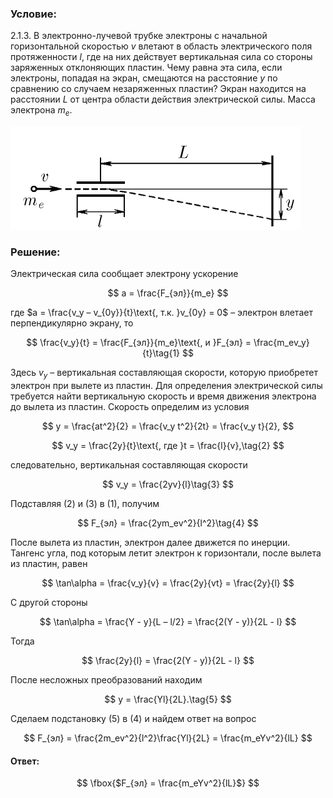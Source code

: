 ###  Условие:

$2.1.3.$ В электронно-лучевой трубке электроны с начальной горизонтальной скоростью $v$ влетают в область электрического поля протяженности $l$, где на них действует вертикальная сила со стороны заряженных отклоняющих пластин. Чему равна эта сила, если электроны, попадая на экран, смещаются на расстояние $y$ по сравнению со случаем незаряженных пластин? Экран находится на расстоянии $L$ от центра области действия электрической силы. Масса электрона $m_е$.

![ К задаче 2.1.3 |465x165, 42%](../../img/2.1.3/statement.png)

###  Решение:

Электрическая сила сообщает электрону ускорение

$$
a = \frac{F_{эл}}{m_e}
$$

где $a = \frac{v_y – v_{0y}}{t}\text{, т.к. }v_{0y} = 0$ – электрон влетает перпендикулярно экрану, то

$$
\frac{v_y}{t} = \frac{F_{эл}}{m_e}\text{, и }F_{эл} = \frac{m_ev_y}{t}\tag{1}
$$

Здесь $v_y$ – вертикальная составляющая скорости, которую приобретет электрон при вылете из пластин. Для определения электрической силы требуется найти вертикальную скорость и время движения электрона до вылета из пластин. Скорость определим из условия

$$
y = \frac{at^2}{2} = \frac{v_y t^2}{2t} = \frac{v_y t}{2},
$$

$$
v_y = \frac{2y}{t}\text{, где }t = \frac{l}{v},\tag{2}
$$

следовательно, вертикальная составляющая скорости

$$
v_y = \frac{2yv}{l}\tag{3}
$$

Подставляя $(2)$ и $(3)$ в $(1)$, получим

$$
F_{эл} = \frac{2ym_ev^2}{l^2}\tag{4}
$$

После вылета из пластин, электрон далее движется по инерции. Тангенс угла, под которым летит электрон к горизонтали, после вылета из пластин, равен

$$
\tan\alpha = \frac{v_y}{v} = \frac{2y}{vt} = \frac{2y}{l}
$$

С другой стороны

$$
\tan\alpha = \frac{Y - y}{L – l/2} = \frac{2(Y - y)}{2L - l}
$$

Тогда

$$
\frac{2y}{l} = \frac{2(Y - y)}{2L - l}
$$

После несложных преобразований находим

$$
y = \frac{Yl}{2L}.\tag{5}
$$

Сделаем подстановку $(5)$ в $(4)$ и найдем ответ на вопрос

$$
F_{эл} = \frac{2m_ev^2}{l^2}\frac{Yl}{2L} = \frac{m_eYv^2}{lL}
$$

####  Ответ:

$$
\fbox{$F_{эл} = \frac{m_eYv^2}{lL}$}
$$
